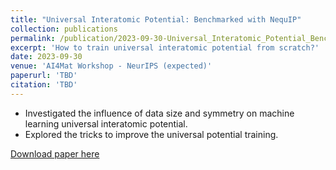 ```yaml
---
title: "Universal Interatomic Potential: Benchmarked with NequIP"
collection: publications
permalink: /publication/2023-09-30-Universal_Interatomic_Potential_Benchmarked_with_NequIP
excerpt: 'How to train universal interatomic potential from scratch?'
date: 2023-09-30
venue: 'AI4Mat Workshop - NeurIPS (expected)'
paperurl: 'TBD'
citation: 'TBD'
---
```

- Investigated the influence of data size and symmetry on machine learning universal interatomic potential. 
- Explored the tricks to improve the universal potential training.

[Download paper here]()
